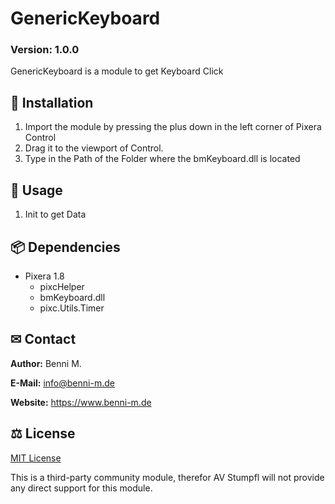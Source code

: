 # GenericKeyboard

### Version: 1.0.0

GenericKeyboard is a module to get Keyboard Click

## 💾 Installation

1. Import the module by pressing the plus down in the left corner of Pixera Control
2. Drag it to the viewport of Control.
3. Type in the Path of the Folder where the bmKeyboard.dll is located

## 📑 Usage

1. Init to get Data

## 📦 Dependencies

- Pixera 1.8
  - pixcHelper
  - bmKeyboard.dll
  - pixc.Utils.Timer

## ✉ Contact

**Author:** Benni M.

**E-Mail:** info@benni-m.de

**Website:** https://www.benni-m.de

## ⚖ License

[MIT License](https://github.com/pixera-one/control-modules/blob/main/LICENSE)

This is a third-party community module, therefor AV Stumpfl will not provide any direct support for this module.